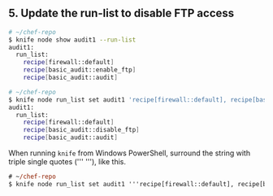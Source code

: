 ## 5. Update the run-list to disable FTP access

```bash
# ~/chef-repo
$ knife node show audit1 --run-list
audit1:
  run_list:
    recipe[firewall::default]
    recipe[basic_audit::enable_ftp]
    recipe[basic_audit::audit]
```

```bash
# ~/chef-repo
$ knife node run_list set audit1 'recipe[firewall::default], recipe[basic_audit::disable_ftp], recipe[basic_audit::audit]'
audit1:
  run_list:
    recipe[firewall::default]
    recipe[basic_audit::disable_ftp]
    recipe[basic_audit::audit]
```

When running `knife` from Windows PowerShell, surround the string with triple single quotes (''' '''), like this.

```ps
# ~/chef-repo
$ knife node run_list set audit1 '''recipe[firewall::default], recipe[basic_audit::disable_ftp], recipe[basic_audit::audit]'''
```
